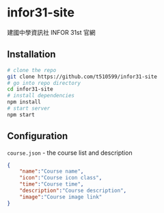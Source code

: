 # infor31-site
建國中學資訊社 INFOR 31st 官網

## Installation
```bash
# clone the repo
git clone https://github.com/t510599/infor31-site
# go into repo directory
cd infor31-site
# install dependencies
npm install
# start server
npm start
```

## Configuration
`course.json` - the course list and description
```json
{
    "name":"Course name",
    "icon":"Course icon class",
    "time":"Course time",
    "description":"Course description",
    "image":"Course image link"
}
```
